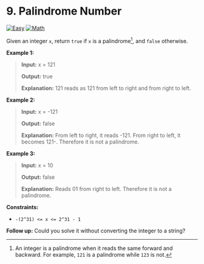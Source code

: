 # 9. Palindrome Number

[![Easy](https://img.shields.io/badge/Easy-319148)](#)
[![Math](https://img.shields.io/badge/Math-302f33)](#)

Given an integer `x`, return `true` if `x` is a
palindrome[^palindrome], and `false` otherwise.

**Example 1:**

> **Input:** x = 121
>
> **Output:** true
>
> **Explanation:** 121 reads as 121 from left to right and from right
> to left.

**Example 2:**

> **Input:** x = -121
>
> **Output:** false
>
> **Explanation:** From left to right, it reads -121. From right to
> left, it becomes 121-. Therefore it is not a palindrome.

**Example 3:**

> **Input:** x = 10
>
> **Output:** false
>
> **Explanation:** Reads 01 from right to left. Therefore it is not a
> palindrome.

**Constraints:**

- `-(2^31) <= x <= 2^31 - 1`

**Follow up:** Could you solve it without converting the integer to a
string?

[^palindrome]: An integer is a palindrome when it reads the same
  forward and backward. For example, `121` is a palindrome while
  `123` is not.
